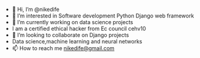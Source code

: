 - 👋 Hi, I’m @nikedife
- 👀 I’m interested in Software development Python Django web framework
- 🌱 I’m currently working on data science projects
- I am a certified ethical hacker from Ec council cehv10
- 💞️ I’m looking to collaborate on Django  projects
-    Data science,machine learning and neural networks
- 📫 How to reach me nikedife@gmail.com

<!---
nikedife/nikedife is a ✨ special ✨ repository because its `README.md` (this file) appears on your GitHub profile.
You can click the Preview link to take a look at your changes.
--->
